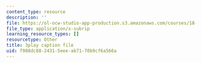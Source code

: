 ```yaml
---
content_type: resource
description: ''
file: https://ol-ocw-studio-app-production.s3.amazonaws.com/courses/18-01sc-single-variable-calculus-fall-2010/f988dc8824315eeeab7170b9cf6a566a_KhwQKE_tld0.vtt
file_type: application/x-subrip
learning_resource_types: []
resourcetype: Other
title: 3play caption file
uid: f988dc88-2431-5eee-ab71-70b9cf6a566a
---
```

